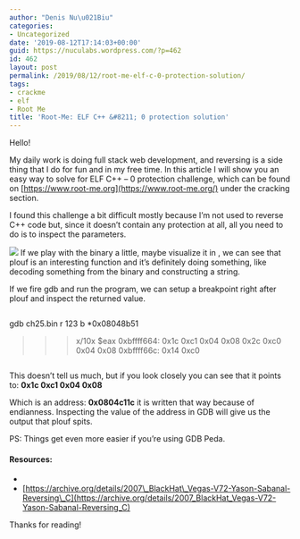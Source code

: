```yaml
---
author: "Denis Nu\u021Biu"
categories:
- Uncategorized
date: '2019-08-12T17:14:03+00:00'
guid: https://nuculabs.wordpress.com/?p=462
id: 462
layout: post
permalink: /2019/08/12/root-me-elf-c-0-protection-solution/
tags:
- crackme
- elf
- Root Me
title: 'Root-Me: ELF C++ &#8211; 0 protection solution'
---
```

Hello!


My daily work is doing full stack web development, and reversing is a side thing that I do for fun and in my free time. In this article I will show you an easy way to solve for ELF C++ – 0 protection challenge, which can be found on [https://www.root-me.org](https://www.root-me.org/) under the cracking section.


I found this challenge a bit difficult mostly because I’m not used to reverse C++ code but, since it doesn’t contain any protection at all, all you need to do is to inspect the parameters.


![](/wp-content/uploads/2019/08/screenshot-2019-08-12-at-19.45.42.png)
If we play with the binary a little, maybe visualize it in 
, we can see that plouf is an interesting function and it’s definitely doing something, like decoding something from the binary and constructing a string.


If we fire gdb and run the program, we can setup a breakpoint right after plouf and inspect the returned value.


```
```
gdb ch25.bin
r 123
b *0x08048b51
>>> x/10x $eax
0xbffff664:	0x1c	0xc1	0x04	0x08	0x2c	0xc0	0x04	0x08
0xbffff66c:	0x14	0xc0
```
```


This doesn’t tell us much, but if you look closely you can see that it points to: **0x1c 0xc1 0x04 0x08**


Which is an address: **0x0804c11c** it is written that way because of endianness. Inspecting the value of the address in GDB will give us the output that plouf spits.


PS: Things get even more easier if you’re using GDB Peda.


#### Resources:


- 
- [https://archive.org/details/2007\_BlackHat\_Vegas-V72-Yason-Sabanal-Reversing\_C](https://archive.org/details/2007_BlackHat_Vegas-V72-Yason-Sabanal-Reversing_C)


Thanks for reading!